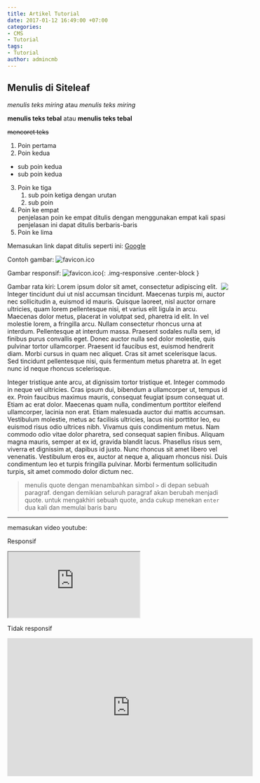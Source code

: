 ```yaml
---
title: Artikel Tutorial
date: 2017-01-12 16:49:00 +07:00
categories:
- CMS
- Tutorial
tags:
- Tutorial
author: admincmb
---
```


## Menulis di Siteleaf

*menulis teks miring* atau _menulis teks miring_

**menulis teks tebal** atau __menulis teks tebal__

~~mencoret teks~~

1. Poin pertama
2. Poin kedua
  * sub poin kedua
  * sub poin kedua
3. Poin ke tiga
   1. sub poin ketiga dengan urutan
   2. sub poin
4. Poin ke empat    
    penjelasan poin ke empat ditulis dengan menggunakan empat kali spasi  
    penjelasan ini dapat ditulis berbaris-baris
5. Poin ke lima

Memasukan link dapat ditulis seperti ini: [Google](https://www.google.com)

Contoh gambar: ![favicon.ico](/uploads/favicon.ico "Logo PKT")

Gambar responsif: ![favicon.ico](/uploads/favicon.ico "Logo PKT"){: .img-responsive .center-block }

Gambar rata kiri:
<img style="float: right;" src="/uploads/favicon.ico">
Lorem ipsum dolor sit amet, consectetur adipiscing elit. Integer tincidunt dui ut nisl accumsan tincidunt. Maecenas turpis mi, auctor nec sollicitudin a, euismod id mauris. Quisque laoreet, nisl auctor ornare ultricies, quam lorem pellentesque nisi, et varius elit ligula in arcu. Maecenas dolor metus, placerat in volutpat sed, pharetra id elit. In vel molestie lorem, a fringilla arcu. Nullam consectetur rhoncus urna at interdum. Pellentesque at interdum massa. Praesent sodales nulla sem, id finibus purus convallis eget. Donec auctor nulla sed dolor molestie, quis pulvinar tortor ullamcorper. Praesent id faucibus est, euismod hendrerit diam. Morbi cursus in quam nec aliquet. Cras sit amet scelerisque lacus. Sed tincidunt pellentesque nisi, quis fermentum metus pharetra at. In eget nunc id neque rhoncus scelerisque.

Integer tristique ante arcu, at dignissim tortor tristique et. Integer commodo in neque vel ultricies. Cras ipsum dui, bibendum a ullamcorper ut, tempus id ex. Proin faucibus maximus mauris, consequat feugiat ipsum consequat ut. Etiam ac erat dolor. Maecenas quam nulla, condimentum porttitor eleifend ullamcorper, lacinia non erat. Etiam malesuada auctor dui mattis accumsan. Vestibulum molestie, metus ac facilisis ultricies, lacus nisi porttitor leo, eu euismod risus odio ultrices nibh. Vivamus quis condimentum metus. Nam commodo odio vitae dolor pharetra, sed consequat sapien finibus. Aliquam magna mauris, semper at ex id, gravida blandit lacus. Phasellus risus sem, viverra et dignissim at, dapibus id justo. Nunc rhoncus sit amet libero vel venenatis. Vestibulum eros ex, auctor at neque a, aliquam rhoncus nisi. Duis condimentum leo et turpis fringilla pulvinar. Morbi fermentum sollicitudin turpis, sit amet commodo dolor dictum nec.

> menulis quote dengan menambahkan simbol `>` di depan sebuah paragraf. dengan demikian seluruh paragraf akan berubah menjadi quote. untuk mengakhiri sebuah quote, anda cukup menekan `enter` dua kali dan memulai baris baru

---

memasukan video youtube:

Responsif
<div class="embed-responsive embed-responsive-16by9">
<iframe class="embed-responsive-item" src="https://www.youtube.com/embed/hxJ9coOc7XY"></iframe>
</div>

Tidak responsif
<iframe width="560" height="315" src="https://www.youtube.com/embed/hxJ9coOc7XY" frameborder="0" allowfullscreen></iframe>
